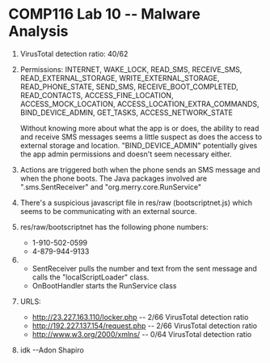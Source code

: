 COMP116 Lab 10 -- Malware Analysis
==================================

1. VirusTotal detection ratio: 40/62
2. Permissions: INTERNET, WAKE\_LOCK, READ\_SMS, RECEIVE\_SMS,
	READ\_EXTERNAL\_STORAGE, WRITE\_EXTERNAL\_STORAGE, READ\_PHONE\_STATE,
	SEND\_SMS, RECEIVE\_BOOT\_COMPLETED, READ\_CONTACTS,
	ACCESS\_FINE\_LOCATION, ACCESS\_MOCK\_LOCATION,
	ACCESS\_LOCATION\_EXTRA\_COMMANDS, BIND\_DEVICE\_ADMIN,
	GET\_TASKS, ACCESS\_NETWORK\_STATE

	Without knowing more about what the app is or does, the ability to read
	and receive SMS messages seems a little suspect as does the access to
	external storage and location. "BIND\_DEVICE\_ADMIN" potentially gives
	the app admin permissions and doesn't seem necessary either.
3. Actions are triggered both when the phone sends an SMS message and when the
	phone boots. The Java packages involved are
	".sms.SentReceiver" and "org.merry.core.RunService"
4. There's a suspicious javascript file in res/raw (bootscriptnet.js) which
	seems to be communicating with an external source.
5. res/raw/bootscriptnet has the following phone numbers:
	* 1-910-502-0599
	* 4-879-944-9133
6. * SentReceiver pulls the number and text from the sent message and calls the
	"localScriptLoader" class.
   * OnBootHandler starts the RunService class

7. URLS:
	* http://23.227.163.110/locker.php -- 2/66 VirusTotal detection ratio
	* http://192.227.137.154/request.php -- 2/66 VirusTotal detection ratio
	* http://www.w3.org/2000/xmlns/ -- 0/64 VirusTotal detection ratio

8. idk
	--Adon Shapiro
